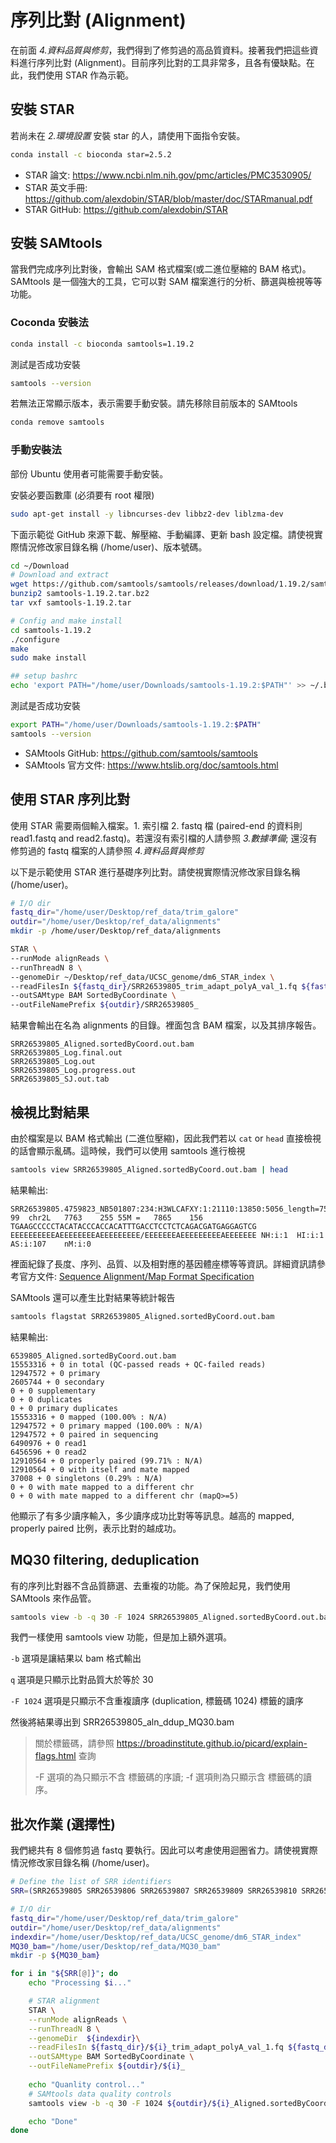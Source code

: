 # 序列比對 (Alignment)

在前面 *4.資料品質與修剪*，我們得到了修剪過的高品質資料。接著我們把這些資料進行序列比對 (Alignment)。目前序列比對的工具非常多，且各有優缺點。在此，我們使用 STAR 作為示範。

## 安裝 STAR

若尚未在 *2.環境設置* 安裝 star 的人，請使用下面指令安裝。
```bash
conda install -c bioconda star=2.5.2
```

- STAR 論文: https://www.ncbi.nlm.nih.gov/pmc/articles/PMC3530905/ 
- STAR 英文手冊: https://github.com/alexdobin/STAR/blob/master/doc/STARmanual.pdf
- STAR GitHub: https://github.com/alexdobin/STAR

## 安裝 SAMtools

當我們完成序列比對後，會輸出 SAM 格式檔案(或二進位壓縮的 BAM 格式)。SAMtools 是一個強大的工具，它可以對 SAM 檔案進行的分析、篩選與檢視等等功能。

### Coconda 安裝法
```bash
conda install -c bioconda samtools=1.19.2
```
測試是否成功安裝
```bash
samtools --version
```
若無法正常顯示版本，表示需要手動安裝。請先移除目前版本的 SAMtools
```bash
conda remove samtools
```

### 手動安裝法

部份 Ubuntu 使用者可能需要手動安裝。

安裝必要函數庫 (必須要有 root 權限)
```bash
sudo apt-get install -y libncurses-dev libbz2-dev liblzma-dev
```

下面示範從 GitHub 來源下載、解壓縮、手動編譯、更新 bash 設定檔。請使視實際情況修改家目錄名稱 (/home/user)、版本號碼。 
```bash
cd ~/Download
# Download and extract
wget https://github.com/samtools/samtools/releases/download/1.19.2/samtools-1.19.2.tar.bz2
bunzip2 samtools-1.19.2.tar.bz2 
tar vxf samtools-1.19.2.tar

# Config and make install
cd samtools-1.19.2
./configure
make
sudo make install

## setup bashrc
echo 'export PATH="/home/user/Downloads/samtools-1.19.2:$PATH"' >> ~/.bashrc
```

測試是否成功安裝
```bash
export PATH="/home/user/Downloads/samtools-1.19.2:$PATH"
samtools --version
```

- SAMtools GitHub: https://github.com/samtools/samtools
- SAMtools 官方文件: https://www.htslib.org/doc/samtools.html

## 使用 STAR 序列比對

使用 STAR 需要兩個輸入檔案。1. 索引檔 2. fastq 檔 (paired-end 的資料則 read1.fastq and read2.fastq)。若還沒有索引檔的人請參照 *3.數據準備*; 還沒有修剪過的 fastq 檔案的人請參照 *4.資料品質與修剪*

以下是示範使用 STAR 進行基礎序列比對。請使視實際情況修改家目錄名稱 (/home/user)。 
```bash
# I/O dir
fastq_dir="/home/user/Desktop/ref_data/trim_galore"
outdir="/home/user/Desktop/ref_data/alignments"
mkdir -p /home/user/Desktop/ref_data/alignments

STAR \
--runMode alignReads \
--runThreadN 8 \
--genomeDir ~/Desktop/ref_data/UCSC_genome/dm6_STAR_index \
--readFilesIn ${fastq_dir}/SRR26539805_trim_adapt_polyA_val_1.fq ${fastq_dir}/SRR26539805_trim_adapt_polyA_val_2.fq \
--outSAMtype BAM SortedByCoordinate \
--outFileNamePrefix ${outdir}/SRR26539805_
```
結果會輸出在名為 alignments 的目錄。裡面包含 BAM 檔案，以及其排序報告。
```
SRR26539805_Aligned.sortedByCoord.out.bam
SRR26539805_Log.final.out
SRR26539805_Log.out
SRR26539805_Log.progress.out
SRR26539805_SJ.out.tab
```

## 檢視比對結果

由於檔案是以 BAM 格式輸出 (二進位壓縮)，因此我們若以 `cat` or `head` 直接檢視的話會顯示亂碼。這時候，我們可以使用 samtools 進行檢視

```bash
samtools view SRR26539805_Aligned.sortedByCoord.out.bam | head
```

結果輸出:
```
SRR26539805.4759823_NB501807:234:H3WLCAFXY:1:21110:13850:5056_length=75	99	chr2L	7763	255	55M	=	7865	156	TGAAGCCCCCTACATACCCACCACATTTGACCTCCTCTCAGACGATGAGGAGTCG	EEEEEEEEEEAEEEEEEEEAEEEEEEEEE/EEEEEEEAEEEEEEEEEAEEEEEEE	NH:i:1	HI:i:1	AS:i:107	nM:i:0
```
裡面紀錄了長度、序列、品質、以及相對應的基因體座標等等資訊。詳細資訊請參考官方文件: [Sequence Alignment/Map Format Specification
](https://samtools.github.io/hts-specs/SAMv1.pdf)

SAMtools 還可以產生比對結果等統計報告
```bash
samtools flagstat SRR26539805_Aligned.sortedByCoord.out.bam
```

結果輸出:
```
6539805_Aligned.sortedByCoord.out.bam
15553316 + 0 in total (QC-passed reads + QC-failed reads)
12947572 + 0 primary
2605744 + 0 secondary
0 + 0 supplementary
0 + 0 duplicates
0 + 0 primary duplicates
15553316 + 0 mapped (100.00% : N/A)
12947572 + 0 primary mapped (100.00% : N/A)
12947572 + 0 paired in sequencing
6490976 + 0 read1
6456596 + 0 read2
12910564 + 0 properly paired (99.71% : N/A)
12910564 + 0 with itself and mate mapped
37008 + 0 singletons (0.29% : N/A)
0 + 0 with mate mapped to a different chr
0 + 0 with mate mapped to a different chr (mapQ>=5)
```
他顯示了有多少讀序輸入，多少讀序成功比對等等訊息。越高的 mapped, properly paired 比例，表示比對的越成功。

## MQ30 filtering, deduplication

有的序列比對器不含品質篩選、去重複的功能。為了保險起見，我們使用 SAMtools 來作品管。
```bash
samtools view -b -q 30 -F 1024 SRR26539805_Aligned.sortedByCoord.out.bam > SRR26539805_aln_ddup_MQ30.bam
```
我們一樣使用 samtools view 功能，但是加上額外選項。

`-b` 選項是讓結果以 bam 格式輸出

`q` 選項是只顯示比對品質大於等於 30 

`-F 1024` 選項是只顯示不含重複讀序 (duplication, 標籤碼 1024) 標籤的讀序

然後將結果導出到 SRR26539805_aln_ddup_MQ30.bam

>關於標籤碼，請參照 https://broadinstitute.github.io/picard/explain-flags.html 查詢
> 
> -F 選項的為只顯示不含 <INT> 標籤碼的序讀; -f 選項則為只顯示含 <INT> 標籤碼的讀序。

## 批次作業 (選擇性)

我們總共有 8 個修剪過 fastq 要執行。因此可以考慮使用迴圈省力。請使視實際情況修改家目錄名稱 (/home/user)。

```bash
# Define the list of SRR identifiers
SRR=(SRR26539805 SRR26539806 SRR26539807 SRR26539809 SRR26539810 SRR26539811 SRR26539808 SRR26539812)

# I/O dir
fastq_dir="/home/user/Desktop/ref_data/trim_galore"
outdir="/home/user/Desktop/ref_data/alignments"
indexdir="/home/user/Desktop/ref_data/UCSC_genome/dm6_STAR_index"
MQ30_bam="/home/user/Desktop/ref_data/MQ30_bam"
mkdir -p ${MQ30_bam}

for i in "${SRR[@]}"; do
    echo "Processing $i..."

    # STAR alignment
	STAR \
	--runMode alignReads \
	--runThreadN 8 \
	--genomeDir  ${indexdir}\
	--readFilesIn ${fastq_dir}/${i}_trim_adapt_polyA_val_1.fq ${fastq_dir}/${i}_trim_adapt_polyA_val_2.fq \
	--outSAMtype BAM SortedByCoordinate \
	--outFileNamePrefix ${outdir}/${i}_
  	
  	echo "Quanlity control..."
    # SAMtools data quality controls
    samtools view -b -q 30 -F 1024 ${outdir}/${i}_Aligned.sortedByCoord.out.bam > ${MQ30_bam}/${i}_aln_ddup_MQ30.bam

    echo "Done"
done
```